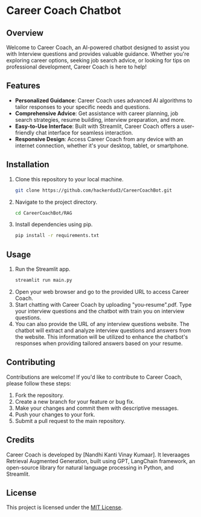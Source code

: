 # Career Coach Chatbot

## Overview
Welcome to Career Coach, an AI-powered chatbot designed to assist you with Interview questions and provides valuable guidance. Whether you're exploring career options, seeking job search advice, or looking for tips on professional development, Career Coach is here to help!

## Features
- **Personalized Guidance**: Career Coach uses advanced AI algorithms to tailor responses to your specific needs and questions.
- **Comprehensive Advice**: Get assistance with career planning, job search strategies, resume building, interview preparation, and more.
- **Easy-to-Use Interface**: Built with Streamlit, Career Coach offers a user-friendly chat interface for seamless interaction.
- **Responsive Design**: Access Career Coach from any device with an internet connection, whether it's your desktop, tablet, or smartphone.

## Installation
1. Clone this repository to your local machine.
    ```bash
    git clone https://github.com/hackerdud3/CareerCoachBot.git
    ```
2. Navigate to the project directory.
    ```bash
    cd CareerCoachBot/RAG
    ```
3. Install dependencies using pip.
    ```bash
    pip install -r requirements.txt
    ```

## Usage
1. Run the Streamlit app.
    ```bash
    streamlit run main.py
    ```
2. Open your web browser and go to the provided URL to access Career Coach.
3. Start chatting with Career Coach by uploading "you-resume".pdf. Type your interview questions and the chatbot with train you on interview questions.
4. You can also provide the URL of any interview questions website. The chatbot will extract and analyze interview questions and answers from the website. This information will be utilized to enhance the chatbot's responses when providing tailored answers based on your resume.

## Contributing
Contributions are welcome! If you'd like to contribute to Career Coach, please follow these steps:
1. Fork the repository.
2. Create a new branch for your feature or bug fix.
3. Make your changes and commit them with descriptive messages.
4. Push your changes to your fork.
5. Submit a pull request to the main repository.

## Credits
Career Coach is developed by [Nandhi Kanti Vinay Kumaar]. It leveraages Retrieval Augmented Generation, built using GPT, LangChain framework, an open-source library for natural language processing in Python, and Streamlit.

## License
This project is licensed under the [MIT License](LICENSE).
